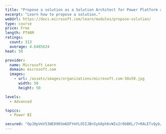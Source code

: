 ```yaml
---
title: "Propose a solution as a Solution Architect for Power Platform and Dynamics 365"
excerpt: "Learn how to propose a solution."
webUrl: https://docs.microsoft.com/learn/modules/propose-solution/
type: course
price: Free
length: PT40M
ratings:
  count: 313
  average: 4.6485624
heat: 50

provider:
  name: Microsoft Learn
  domain: microsoft.com
  images:
    - url: /assets/images/organizations/microsoft.com-50x50.jpg
      width: 50
      height: 50

levels:
  - Advanced

topics:
  - Power BI

secured: "OpJ0pVmV53WE090Sm6DFYmYLO5IJBnSyk0ph6vWIx2r0bBKL/7+RALETvQyb/HJWfsloxvP5miCw/Vjgmqym2IKZAZ+E8bjNAQhlqhdrXn1nRvjd/ly7CzoisiOQXVeGRVW9JcoC/g2zB4h2ZevEel9pGXQp9mBH+wOAKtho01A7eQRru1CALuF8ZZlk6nHmMwVJevl+9gTayJidrFzZjBW/ufda8mUmoDo6JcCFQdtB+mu0UeGiDVU/AeQ488xAs0l1Hkm6WbhIVFrb90uVYtEHTkcNRZx9sxuwzqo623744SeTK54y1Dfh6ydLJvW6NF+mxnhahBGD0bUShu+fiMyFp6gt8VwDsQzEWL7W2pm1Xpq5uNh2UoUiDXImz6Ck3TtTAGb/lyjsCEpcY5Juq5atIpMRsiHUnszAXeOIppM=;8RpsMTnKs4d/i27o2MDmkw=="
---
```


